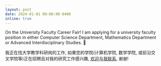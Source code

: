 ```yaml
---
layout: post
date: 2024-01-01 00:00:00-0400
inline: true
---
```


On the University Faculty Career Fair! I am applying for a university faculty position in either Computer Science Department, Mathematics Department or Advanced Interdisciplinary Studies. :loudspeaker:

我正在找大学教学科研岗的工作, 如果您的学院(计算机学院, 数学学院, 或前沿交叉学院等)正在招聘且对我的研究工作感兴趣, [欢迎与我联系](hwangchn@outlook.com), 谢谢!
